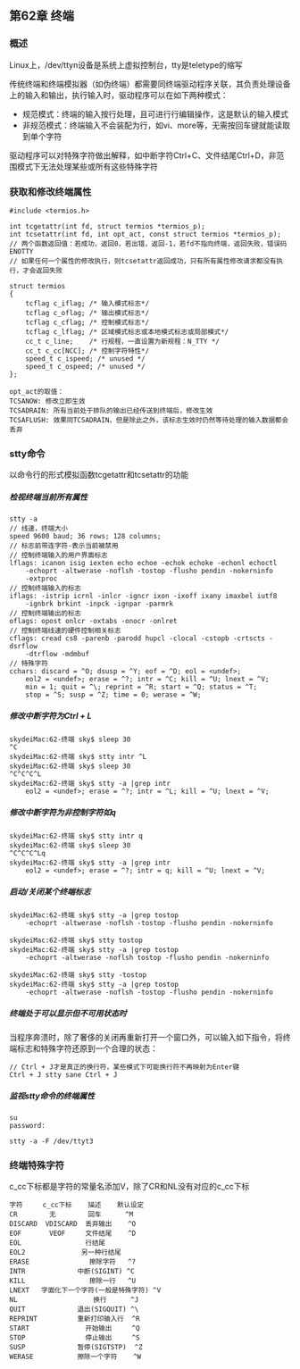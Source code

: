 ## 第62章 终端

### 概述

Linux上，/dev/ttyn设备是系统上虚拟控制台，tty是teletype的缩写

传统终端和终端模拟器（如伪终端）都需要同终端驱动程序关联，其负责处理设备上的输入和输出，执行输入时，驱动程序可以在如下两种模式：

* 规范模式：终端的输入按行处理，且可进行行编辑操作，这是默认的输入模式
* 非规范模式：终端输入不会装配为行，如vi、more等，无需按回车键就能读取到单个字符

驱动程序可以对特殊字符做出解释，如中断字符Ctrl+C、文件结尾Ctrl+D，非范围模式下无法处理某些或所有这些特殊字符

### 获取和修改终端属性

```
#include <termios.h>

int tcgetattr(int fd, struct termios *termios_p);
int tcsetattr(int fd, int opt_act, const struct termios *termios_p);
// 两个函数返回值：若成功，返回0，若出错，返回-1，若fd不指向终端，返回失败，错误码ENOTTY
// 如果任何一个属性的修改执行，则tcsetattr返回成功，只有所有属性修改请求都没有执行，才会返回失败

struct termios
{
    tcflag c_iflag; /* 输入模式标志*/
    tcflag c_oflag; /* 输出模式标志*/
    tcflag c_cflag; /* 控制模式标志*/
    tcflag c_lflag; /* 区域模式标志或本地模式标志或局部模式*/
    cc_t c_line;    /* 行规程，一直设置为新规程：N_TTY */
    cc_t c_cc[NCC]; /* 控制字符特性*/
    speed_t c_ispeed; /* unused */
    speed_t c_ospeed; /* unused */
};

opt_act的取值：
TCSANOW: 修改立即生效
TCSADRAIN: 所有当前处于排队的输出已经传送到终端后，修改生效
TCSAFLUSH: 效果同TCSADRAIN，但是除此之外，该标志生效时仍然等待处理的输入数据都会丢弃
```

### stty命令

以命令行的形式模拟函数tcgetattr和tcsetattr的功能

##### 检视终端当前所有属性

```
stty -a
// 线速，终端大小
speed 9600 baud; 36 rows; 128 columns; 
// 标志前带连字符-表示当前被禁用
// 控制终端输入的用户界面标志
lflags: icanon isig iexten echo echoe -echok echoke -echonl echoctl
	-echoprt -altwerase -noflsh -tostop -flusho pendin -nokerninfo
	-extproc
// 控制终端输入的标志	
iflags: -istrip icrnl -inlcr -igncr ixon -ixoff ixany imaxbel iutf8
	-ignbrk brkint -inpck -ignpar -parmrk
// 控制终端输出的标志
oflags: opost onlcr -oxtabs -onocr -onlret
// 控制终端线速的硬件控制相关标志
cflags: cread cs8 -parenb -parodd hupcl -clocal -cstopb -crtscts -dsrflow
	-dtrflow -mdmbuf
// 特殊字符	
cchars: discard = ^O; dsusp = ^Y; eof = ^D; eol = <undef>;
	eol2 = <undef>; erase = ^?; intr = ^C; kill = ^U; lnext = ^V;
	min = 1; quit = ^\; reprint = ^R; start = ^Q; status = ^T;
	stop = ^S; susp = ^Z; time = 0; werase = ^W;
```

##### 修改中断字符为Ctrl + L

```
skydeiMac:62-终端 sky$ sleep 30
^C
skydeiMac:62-终端 sky$ stty intr ^L
skydeiMac:62-终端 sky$ sleep 30
^C^C^C^L
skydeiMac:62-终端 sky$ stty -a |grep intr
	eol2 = <undef>; erase = ^?; intr = ^L; kill = ^U; lnext = ^V;
```

##### 修改中断字符为非控制字符如q

```
skydeiMac:62-终端 sky$ stty intr q
skydeiMac:62-终端 sky$ sleep 30
^C^C^C^Lq
skydeiMac:62-终端 sky$ stty -a |grep intr
	eol2 = <undef>; erase = ^?; intr = q; kill = ^U; lnext = ^V;
```

##### 启动/关闭某个终端标志

```
skydeiMac:62-终端 sky$ stty -a |grep tostop
	-echoprt -altwerase -noflsh -tostop -flusho pendin -nokerninfo
	
skydeiMac:62-终端 sky$ stty tostop
skydeiMac:62-终端 sky$ stty -a |grep tostop
	-echoprt -altwerase -noflsh tostop -flusho pendin -nokerninfo
	
skydeiMac:62-终端 sky$ stty -tostop
skydeiMac:62-终端 sky$ stty -a |grep tostop
	-echoprt -altwerase -noflsh -tostop -flusho pendin -nokerninfo	
```

##### 终端处于可以显示但不可用状态时

当程序奔溃时，除了奢侈的关闭再重新打开一个窗口外，可以输入如下指令，将终端标志和特殊字符还原到一个合理的状态：

```
// Ctrl + J才是真正的换行符，某些模式下可能换行符不再映射为Enter键
Ctrl + J stty sane Ctrl + J 
```

##### 监视stty命令的终端属性

```
su
password: 

stty -a -F /dev/ttyt3
```

### 终端特殊字符

c_cc下标都是字符的常量名添加V，除了CR和NL没有对应的c_cc下标

```
字符     c_cc下标    描述    默认设定
CR        无        回车      ^M
DISCARD  VDISCARD  丢弃输出    ^O
EOF       VEOF     文件结尾    ^D
EOL                行结尾
EOL2              另一种行结尾
ERASE               擦除字符   ^?
INTR             中断(SIGINT) ^C
KILL                擦除一行   ^U
LNEXT   字面化下一个字符(一般是特殊字符) ^V
NL                   换行      ^J
QUIT             退出(SIGQUIT) ^\
REPRINT          重新打印输入行  ^R
START              开始输出     ^Q
STOP               停止输出     ^S
SUSP             暂停(SIGTSTP)  ^Z
WERASE           擦除一个字符    ^W
```


